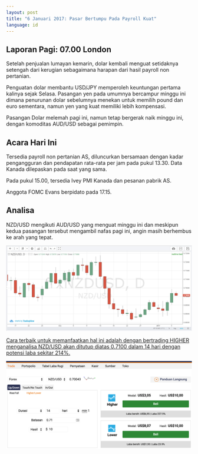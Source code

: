 ```yaml
---
layout: post
title: "6 Januari 2017: Pasar Bertumpu Pada Payroll Kuat"
language: id
---
```

## Laporan Pagi: 07.00 London

Setelah penjualan lumayan kemarin, dolar kembali menguat setidaknya setengah dari kerugian sebagaimana harapan dari hasil payroll non pertanian.

Penguatan dolar membantu USD/JPY memperoleh keuntungan pertama kalinya sejak Selasa. Pasangan yen pada umumnya bercampur minggu ini dimana penurunan dolar sebelumnya menekan untuk memilih pound dan euro sementara, namun yen yang kuat memiliki lebih kompensasi.

Pasangan Dolar melemah pagi ini, namun tetap bergerak naik minggu ini, dengan komoditas AUD/USD sebagai pemimpin.

## Acara Hari Ini

Tersedia payroll non pertanian AS, diluncurkan bersamaan dengan kadar pengangguran dan pendapatan rata-rata per jam pada pukul 13.30. Data Kanada dilepaskan pada saat yang sama.

Pada pukul 15.00, tersedia Ivey PMI Kanada dan pesanan pabrik AS.

Anggota FOMC Evans berpidato pada 17.15.

## Analisa

NZD/USD mengikuti AUD/USD yang menguat minggu ini dan meskipun kedua pasangan tersebut mengambil nafas pagi ini, angin masih berhembus ke arah yang tepat.

<img src="/images/2017-01-06_07-13-49.jpg" alt="Daily Report">

<a href="%LINK%%?currency=USD&amp;market=forex&amp;underlying=frxNZDUSD&amp;formname=higherlower&amp;duration_amount=14&amp;duration_units=d&amp;amount=10&amp;amount_type=payout&amp;expiry_type=duration&amp;barrier=0.71">Cara terbaik untuk memanfaatkan hal ini adalah dengan bertrading HIGHER menganalisa NZD/USD akan ditutup diatas 0.7100 dalam 14 hari dengan potensi laba sekitar 214%.</a>

<img src="/images/Screen-Shot-2017-01-06-at-4.42.30-PM.png" alt="Daily Report">